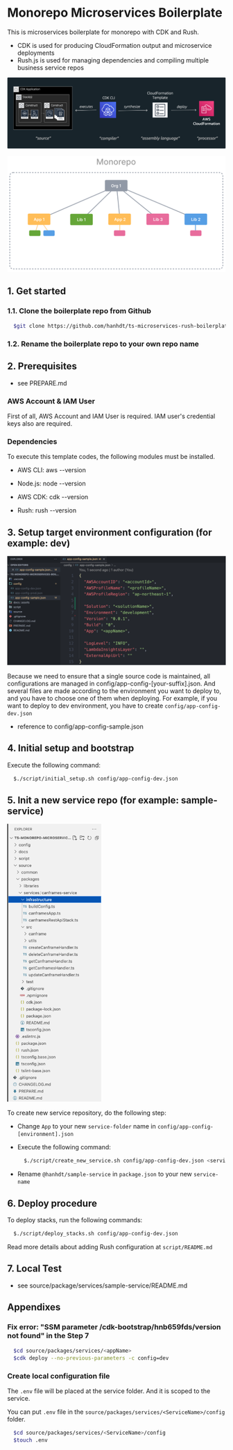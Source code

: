 # Monorepo Microservices Boilerplate

This is microservices boilerplate for monorepo with CDK and Rush.

- CDK is used for producing CloudFormation output and microservice deployments
- Rush.js is used for managing dependencies and compiling multiple business service repos

![CDK Intro](docs/assets/aws_cdk_intro.png)

![Rush Monorepo](docs/assets/monorepo.png)

## 1. Get started

### 1.1. Clone the boilerplate repo from Github

```bash
  $git clone https://github.com/hanhdt/ts-microservices-rush-boilerplate.git
```

### 1.2. Rename the boilerplate repo to your own repo name

## 2. Prerequisites

- see PREPARE.md

### AWS Account & IAM User

First of all, AWS Account and IAM User is required. IAM user's credential keys also are required.

### Dependencies

To execute this template codes, the following modules must be installed.

- AWS CLI: aws --version

- Node.js: node --version

- AWS CDK: cdk --version

- Rush: rush --version

## 3. Setup target environment configuration (for example: dev)

![app-config-demo](docs/assets/app-config-sample.png)

Because we need to ensure that a single source code is maintained, all configurations are managed in config/app-config-[your-suffix].json. And several files are made according to the environment you want to deploy to, and you have to choose one of them when deploying.
For example, if you want to deploy to dev environment, you have to create `config/app-config-dev.json`

- reference to config/app-config-sample.json

## 4. Initial setup and bootstrap

Execute the following command:

```bash
  $./script/initial_setup.sh config/app-config-dev.json
```

## 5. Init a new service repo (for example: sample-service)

<img src="docs/assets/service-repo-sample.png" height="640px">

To create new service repository, do the following step:

- Change `App` to your new `service-folder` name in `config/app-config-[environment].json`

- Execute the following command:

  ```bash
    $./script/create_new_service.sh config/app-config-dev.json <service-folder>
  ```

- Rename `@hanhdt/sample-service` in `package.json` to your new `service-name`

## 6. Deploy procedure

To deploy stacks, run the following commands:

```bash
  $./script/deploy_stacks.sh config/app-config-dev.json
```

Read more details about adding Rush configuration at `script/README.md`

## 7. Local Test

- see source/package/services/sample-service/README.md

## Appendixes

### Fix error: "SSM parameter /cdk-bootstrap/hnb659fds/version not found" in the Step 7

```bash
  $cd source/packages/services/<appName>
  $cdk deploy --no-previous-parameters -c config=dev
```

### Create local configuration file

The `.env` file will be placed at the service folder.
And it is scoped to the service.

You can put `.env` file in the `source/packages/services/<ServiceName>/config` folder.

```bash
  $cd source/packages/services/<ServiceName>/config
  $touch .env
```

